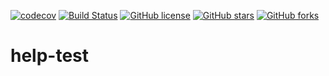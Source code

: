 [![codecov](https://codecov.io/gh/a252937166/help-test/branch/master/graph/badge.svg)](https://codecov.io/gh/a252937166/help-test)
[![Build Status](https://www.travis-ci.org/a252937166/help-test.svg?branch=master)](https://www.travis-ci.org/a252937166/help-test)
[![GitHub license](https://img.shields.io/github/license/a252937166/help-test)](https://github.com/a252937166/help-test/blob/master/LICENSE)
[![GitHub stars](https://img.shields.io/github/stars/a252937166/help-test)](https://github.com/a252937166/help-test/stargazers)
[![GitHub forks](https://img.shields.io/github/forks/a252937166/help-test)](https://github.com/a252937166/help-test/network)

# help-test
